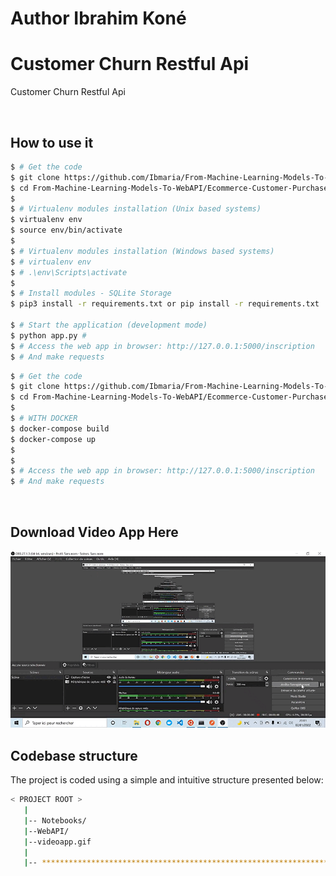 # Author Ibrahim Koné 
# Customer Churn Restful Api

Customer Churn Restful Api


<br />

## How to use it

```bash
$ # Get the code
$ git clone https://github.com/Ibmaria/From-Machine-Learning-Models-To-WebAPI.git
$ cd From-Machine-Learning-Models-To-WebAPI/Ecommerce-Customer-Purchase-Intention/WebAPI
$
$ # Virtualenv modules installation (Unix based systems)
$ virtualenv env
$ source env/bin/activate
$
$ # Virtualenv modules installation (Windows based systems)
$ # virtualenv env
$ # .\env\Scripts\activate
$
$ # Install modules - SQLite Storage
$ pip3 install -r requirements.txt or pip install -r requirements.txt

$ # Start the application (development mode)
$ python app.py # 
$ # Access the web app in browser: http://127.0.0.1:5000/inscription   http://127.0.0.1:5000/classifier 
$ # And make requests
```

```bash
$ # Get the code
$ git clone https://github.com/Ibmaria/From-Machine-Learning-Models-To-WebAPI.git
$ cd From-Machine-Learning-Models-To-WebAPI/Ecommerce-Customer-Purchase-Intention/WebAPI
$
$ # WITH DOCKER
$ docker-compose build
$ docker-compose up
$
$
$ # Access the web app in browser: http://127.0.0.1:5000/inscription   http://127.0.0.1:5000/classifier 
$ # And make requests
```



<br />


## Download Video App Here
![App Video](https://github.com/Ibmaria/From-Machine-Learning-Models-To-WebAPI/blob/master/Ecommerce-Customer-Purchase-Intention/videoapp.gif)



## Codebase structure

The project is coded using a simple and intuitive structure presented below:

```bash
< PROJECT ROOT >
   |
   |-- Notebooks/                              
   |--WebAPI/
   |--videoapp.gif
   |
   |-- ************************************************************************
```

<br />






